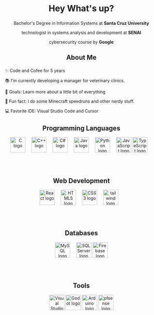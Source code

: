 <h1 align="center">Hey What's up?</h1>

###

<div align="center">
  <p>Bachelor's Degree in Information Systems at <strong>Santa Cruz University</strong></p>
  <p>  technologist in systems analysis and development at <Strong>SENAI </Strong> </p>
  <p> cybersecurity course by <Strong>Google</Strong> </p>
</div>

###

<h2 align="center">About Me</h2>

###

<p align="center">
  
  ✨ Code and Cofee for 5 years<br>
  
  📚 I'm currently developing a manager for veterinary clinics.<br>
  
  🎯 Goals: Learn more about a little bit of everything <br>
  
  🎲 Fun fact: I do some Minecraft speedruns and other nerdy stuff.<br>
  
  💻 Favorite IDE: Visual Studio Code and Cursor
</p>

###


###

<div align="center">
  <!-- Programming Languages -->
  <h2>Programming Languages</h2>
  <img src="https://cdn.jsdelivr.net/gh/devicons/devicon/icons/c/c-original.svg" height="50" alt="C logo" title="C" />
  <img width="12" />
  <img src="https://cdn.jsdelivr.net/gh/devicons/devicon/icons/cplusplus/cplusplus-original.svg" height="50" alt="C++ logo" title="C++" />
  <img width="12" />
  <img src="https://cdn.jsdelivr.net/gh/devicons/devicon/icons/csharp/csharp-original.svg" height="50" alt="C# logo" title="C#" />
  <img width="12" />
  <img src="https://cdn.jsdelivr.net/gh/devicons/devicon/icons/java/java-original.svg" height="50" alt="Java logo" title="Java" />
  <img width="12" />
  <img src="https://cdn.jsdelivr.net/gh/devicons/devicon/icons/python/python-original.svg" height="50" alt="Python logo" title="Python" />
  <img width="12" />
  <img src="https://cdn.jsdelivr.net/gh/devicons/devicon/icons/javascript/javascript-original.svg" height="50" alt="JavaScript logo" title="JavaScript" />
  <img src="https://cdn.jsdelivr.net/gh/devicons/devicon@latest/icons/typescript/typescript-original.svg" height="50" alt="TypeScript logo" title="TypeScript" />
  <img width="12" />
          
  
  <br><br>
  
  <!-- Web Development -->
  <h2> Web Development </h2>
  <img src="https://cdn.jsdelivr.net/gh/devicons/devicon/icons/react/react-original.svg" height="50" alt="React logo" title="React" />
  <img width="12" />
  <img src="https://cdn.jsdelivr.net/gh/devicons/devicon/icons/html5/html5-original.svg" height="50" alt="HTML5 logo" title="HTML5" />
  <img width="12" />
  <img src="https://cdn.jsdelivr.net/gh/devicons/devicon/icons/css3/css3-original.svg" height="50" alt="CSS3 logo" title="CSS3" />
  <img width="12" />
  <img src="https://cdn.jsdelivr.net/gh/devicons/devicon@latest/icons/tailwindcss/tailwindcss-original.svg" height="50" alt="tailwind logo" title="tailwind"/>
  <img width="12" />
  
  <br><br>
  
  <!-- Databases -->
  <h2> Databases </h2>
  <img src="https://cdn.jsdelivr.net/gh/devicons/devicon/icons/mysql/mysql-original.svg" height="50" alt="MySQL logo" title="MySQL" />
  <img width="12" />
  <img src="https://cdn.jsdelivr.net/gh/devicons/devicon/icons/microsoftsqlserver/microsoftsqlserver-plain.svg" height="50" alt="SQL Server logo" title="SQL Server" />
  <img src="https://cdn.jsdelivr.net/gh/devicons/devicon@latest/icons/firebase/firebase-plain.svg" height="50" alt="Firebase logo" title="Firebase"/>
  
  <br><br>
  
  <!-- Tools -->
  <h2> Tools </h2
  <img src="https://cdn.jsdelivr.net/gh/devicons/devicon/icons/vscode/vscode-original.svg" height="50" alt="VS Code logo" title="VS Code" />
  <img width="12" />
  <img src="https://cdn.jsdelivr.net/gh/devicons/devicon/icons/visualstudio/visualstudio-plain.svg" height="50" alt="Visual Studio logo" title="Visual Studio" />
  <img src="https://cdn.jsdelivr.net/gh/devicons/devicon@latest/icons/godot/godot-original.svg" height="50" alt="Godot logo" title="Godot" />
  <img src="https://cdn.jsdelivr.net/gh/devicons/devicon@latest/icons/arduino/arduino-original.svg" height="50" alt= "Arduino logo" title="Arduino"/>
  <img src="https://cdn.jsdelivr.net/gh/devicons/devicon@latest/icons/pfsense/pfsense-original.svg" height="50" alt= "pfsense logo" title="pfsense"/>
  <img width="12" />

   
  
</div>

###
<!-- 
<h2 align="center">GitHub Stats</h2>

###

<div align="center">
  <img src="https://github-readme-stats.vercel.app/api?username=yourusername&show_icons=true&theme=dracula" alt="GitHub Stats" />
  <br><br>
  <img src="https://github-readme-stats.vercel.app/api/top-langs/?username=yourusername&layout=compact&theme=dracula" alt="Top Languages" />
</div>
-->
